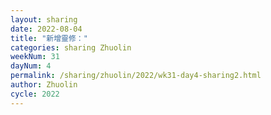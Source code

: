 ```yaml
---
layout: sharing
date: 2022-08-04
title: "新增靈修："
categories: sharing Zhuolin
weekNum: 31
dayNum: 4
permalink: /sharing/zhuolin/2022/wk31-day4-sharing2.html
author: Zhuolin
cycle: 2022
---  
```

